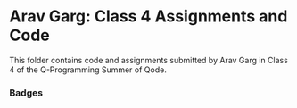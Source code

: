 # Arav Garg: Class 4 Assignments and Code
This folder contains code and assignments submitted by Arav Garg in Class 4 of the Q-Programming Summer of Qode.
### Badges